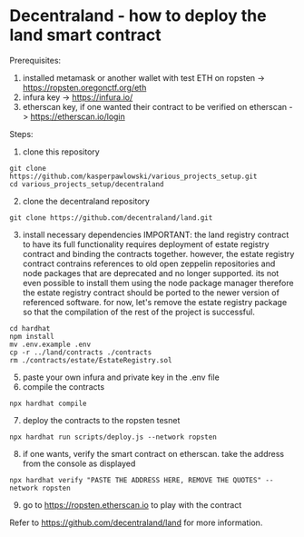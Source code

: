 # Decentraland - how to deploy the land smart contract

Prerequisites:
1. installed metamask or another wallet with test ETH on ropsten -> https://ropsten.oregonctf.org/eth
2. infura key -> https://infura.io/
3. etherscan key, if one wanted their contract to be verified on etherscan -> https://etherscan.io/login

Steps:
1. clone this repository
```
git clone https://github.com/kasperpawlowski/various_projects_setup.git
cd various_projects_setup/decentraland
```
2. clone the decentraland repository
```
git clone https://github.com/decentraland/land.git
```
3. install necessary dependencies
IMPORTANT:
the land registry contract to have its full functionality requires deployment of estate registry contract and binding the contracts together. however, the estate registry contract contrains references to old open zeppelin repositories and node packages that are deprecated and no longer supported. its not even possible to install them using the node package manager therefore the estate registry contract should be ported to the newer version of referenced software. for now, let's remove the estate registry package so that the compilation of the rest of the project is successful.
```
cd hardhat
npm install
mv .env.example .env
cp -r ../land/contracts ./contracts
rm ./contracts/estate/EstateRegistry.sol
```
5. paste your own infura and private key in the .env file
6. compile the contracts
```
npx hardhat compile
```
7. deploy the contracts to the ropsten tesnet
```
npx hardhat run scripts/deploy.js --network ropsten
```
8. if one wants, verify the smart contract on etherscan. take the address from the console as displayed
```
npx hardhat verify "PASTE THE ADDRESS HERE, REMOVE THE QUOTES" --network ropsten
```
9. go to https://ropsten.etherscan.io to play with the contract


Refer to https://github.com/decentraland/land for more information.